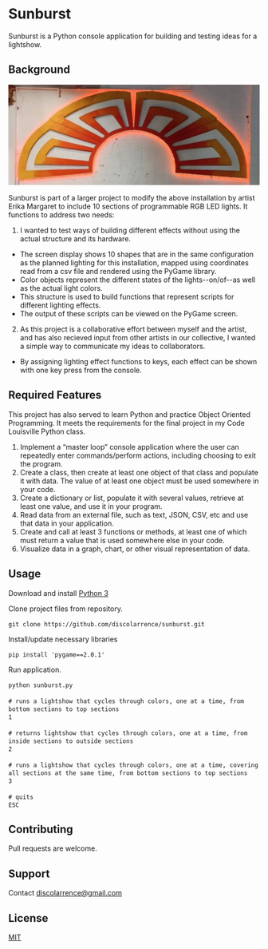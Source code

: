 # Sunburst

Sunburst is a Python console application for building and testing ideas for a lightshow.

## Background
![Studio 54 Sunburst](/sunburst7.jpg "Studio 54 Sunburst by Erika Margaret")

Sunburst is part of a larger project to modify the above installation by artist Erika Margaret to include 10 sections of programmable RGB LED lights. It functions to address two needs:

1. I wanted to test ways of building different effects without using the actual structure and its hardware. 
- The screen display shows 10 shapes that are in the same configuration as the planned lighting for this installation, mapped using coordinates read from a csv file and rendered using the PyGame library.
- Color objects represent the different states of the lights--on/of--as well as the actual light colors.
- This structure is used to build functions that represent scripts for different lighting effects.
- The output of these scripts can be viewed on the PyGame screen.

2. As this project is a collaborative effort between myself and the artist, and has also recieved input from other artists in our collective, I wanted a simple way to communicate my ideas to collaborators. 
- By assigning lighting effect functions to keys, each effect can be shown with one key press from the console.

## Required Features
This project has also served to learn Python and practice Object Oriented Programming. It meets the requirements for the final project in my Code Louisville Python class.
1. Implement a “master loop” console application where the user can repeatedly enter commands/perform actions, including choosing to exit the program.
2. Create a class, then create at least one object of that class and populate it with data. The value of at least one object must be used somewhere in your code.
3. Create a dictionary or list, populate it with several values, retrieve at least one value, and use it in your program.
4. Read data from an external file, such as text, JSON, CSV, etc and use that data in your application.
5. Create and call at least 3 functions or methods, at least one of which must return a value that is used somewhere else in your code.
6. Visualize data in a graph, chart, or other visual representation of data.

## Usage

Download and install [Python 3](https://www.python.org/downloads/)

Clone project files from repository.
```
git clone https://github.com/discolarrence/sunburst.git
```
Install/update necessary libraries
```
pip install 'pygame==2.0.1'
```
Run application.
```
python sunburst.py

# runs a lightshow that cycles through colors, one at a time, from bottom sections to top sections
1

# returns lightshow that cycles through colors, one at a time, from inside sections to outside sections
2

# runs a lightshow that cycles through colors, one at a time, covering all sections at the same time, from bottom sections to top sections
3

# quits
ESC
```
## Contributing
Pull requests are welcome.

## Support
Contact <discolarrence@gmail.com>

## License
[MIT](https://choosealicense.com/licenses/mit/)